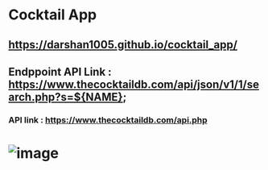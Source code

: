 # Cocktail App
## https://darshan1005.github.io/cocktail_app/
## Endppoint API Link : https://www.thecocktaildb.com/api/json/v1/1/search.php?s=${NAME};
### API link : https://www.thecocktaildb.com/api.php
# ![image](https://github.com/darshan1005/cocktail_app/assets/114302987/fedd0035-f106-4d74-8b11-139d4045cfc4)
